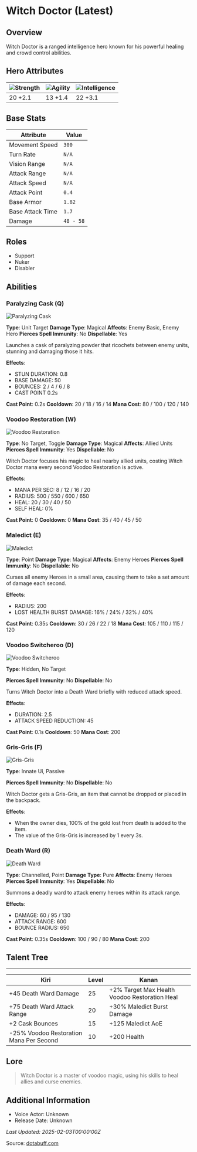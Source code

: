 # Witch Doctor (Latest)

## Overview
Witch Doctor is a ranged intelligence hero known for his powerful healing and crowd control abilities.

## Hero Attributes
| ![Strength](https://www.dotabuff.com/assets/hero_str-c4c83daf6344eee5758e6634a6535394cdcf03a9a8292076260cbe42b76d1b4c.png) | ![Agility](https://www.dotabuff.com/assets/hero_agi-f7c48b4a53d1a3f879d97d7afce7326b01d4a1a053fec8ea922ac6bbbe7947d7.png) | ![Intelligence](https://www.dotabuff.com/assets/hero_int-b590a71ef3df24fd995abacac069e7dbf3ee126cc67d6969bb3bea8034124232.png) |
|------------------------|------------------------|----------------------------|
| 20 +2.1             | 13 +1.4              | 22 +3.1            |

## Base Stats
| Attribute | Value |
|-----------|-------|
| Movement Speed | `300` |
| Turn Rate | `N/A` |
| Vision Range | `N/A` |
| Attack Range | `N/A` |
| Attack Speed | `N/A` |
| Attack Point | `0.4` |
| Base Armor | `1.82` |
| Base Attack Time | `1.7` |
| Damage | `48 - 58` |

## Roles
- Support
- Nuker
- Disabler

## Abilities
### Paralyzing Cask (Q)
![Paralyzing Cask](https://www.dotabuff.com/assets/skills/witch-doctor-paralyzing-cask-5138-0d1c889450fa26e1995c94d404fc544b3c7f9c5205d382974576b621fece95b6.jpg)

**Type**: Unit Target
**Damage Type**: Magical
**Affects**: Enemy Basic, Enemy Hero
**Pierces Spell Immunity**: No
**Dispellable**: Yes

Launches a cask of paralyzing powder that ricochets between enemy units, stunning and damaging those it hits.

**Effects**:
- STUN DURATION: 0.8
- BASE DAMAGE: 50
- BOUNCES: 2 / 4 / 6 / 8
- CAST POINT 0.2s

**Cast Point**: 0.2s
**Cooldown**: 20 / 18 / 16 / 14
**Mana Cost**: 80 / 100 / 120 / 140



### Voodoo Restoration (W)
![Voodoo Restoration](https://www.dotabuff.com/assets/skills/witch-doctor-voodoo-restoration-5139-6a0400a442c73845c92dcb1075a33f50e197a38f8afb787569590f70272c5a0a.jpg)

**Type**: No Target, Toggle
**Damage Type**: Magical
**Affects**: Allied Units
**Pierces Spell Immunity**: Yes
**Dispellable**: No

Witch Doctor focuses his magic to heal nearby allied units, costing Witch Doctor mana every second Voodoo Restoration is active.

**Effects**:
- MANA PER SEC: 8 / 12 / 16 / 20
- RADIUS: 500 / 550 / 600 / 650
- HEAL: 20 / 30 / 40 / 50
- SELF HEAL: 0%

**Cast Point**: 0
**Cooldown**: 0
**Mana Cost**: 35 / 40 / 45 / 50



### Maledict (E)
![Maledict](https://www.dotabuff.com/assets/skills/witch-doctor-maledict-5140-1dcad3a12da901b7582cf099a274684991476c80d90b8f2b9e7636e6a6dcb63f.jpg)

**Type**: Point
**Damage Type**: Magical
**Affects**: Enemy Heroes
**Pierces Spell Immunity**: No
**Dispellable**: No

Curses all enemy Heroes in a small area, causing them to take a set amount of damage each second.

**Effects**:
- RADIUS: 200
- LOST HEALTH BURST DAMAGE: 16% / 24% / 32% / 40%

**Cast Point**: 0.35s
**Cooldown**: 30 / 26 / 22 / 18
**Mana Cost**: 105 / 110 / 115 / 120



### Voodoo Switcheroo (D)
![Voodoo Switcheroo](https://www.dotabuff.com/assets/skills/witch-doctor-voodoo-switcheroo-632-ba84287c0a80a3395b763c4084f0df985c5f46bc639b279695a608f350d76628.jpg)

**Type**: Hidden, No Target


**Pierces Spell Immunity**: No
**Dispellable**: No

Turns Witch Doctor into a Death Ward briefly with reduced attack speed.

**Effects**:
- DURATION: 2.5
- ATTACK SPEED REDUCTION: 45

**Cast Point**: 0.1s
**Cooldown**: 50
**Mana Cost**: 200



### Gris-Gris (F)
![Gris-Gris](https://www.dotabuff.com/assets/skills/default-5a612c460046882c6741f2fd3db0f48ae721d557d613f3dc4db7262a1bd5864a.jpg)

**Type**: Innate Ui, Passive


**Pierces Spell Immunity**: No
**Dispellable**: No

Witch Doctor gets a Gris-Gris, an item that cannot be dropped or placed in the backpack.

**Effects**:
- When the owner dies, 100% of the gold lost from death is added to the item.
- The value of the Gris-Gris is increased by 1 every 3s.







### Death Ward (R)
![Death Ward](https://www.dotabuff.com/assets/skills/witch-doctor-death-ward-5141-9c61cff3a5b8437447bc53c8a27bd2f7da36ff5df6b740419bc0f39ff07bf62a.jpg)

**Type**: Channelled, Point
**Damage Type**: Pure
**Affects**: Enemy Heroes
**Pierces Spell Immunity**: Yes
**Dispellable**: No

Summons a deadly ward to attack enemy heroes within its attack range.

**Effects**:
- DAMAGE: 60 / 95 / 130
- ATTACK RANGE: 600
- BOUNCE RADIUS: 650

**Cast Point**: 0.35s
**Cooldown**: 100 / 90 / 80
**Mana Cost**: 200




## Talent Tree
------------
Kiri | Level | Kanan
------|--------|-------
+45 Death Ward Damage | 25 | +2% Target Max Health Voodoo Restoration Heal
+75 Death Ward Attack Range | 20 | +30% Maledict Burst Damage
+2 Cask Bounces | 15 | +125 Maledict AoE
-25% Voodoo Restoration Mana Per Second | 10 | +200 Health

## Lore
> Witch Doctor is a master of voodoo magic, using his skills to heal allies and curse enemies.

## Additional Information
- Voice Actor: Unknown
- Release Date: Unknown

_Last Updated: 2025-02-03T00:00:00Z_

Source: [dotabuff.com](https://www.dotabuff.com/heroes/witch-doctor/abilities)
